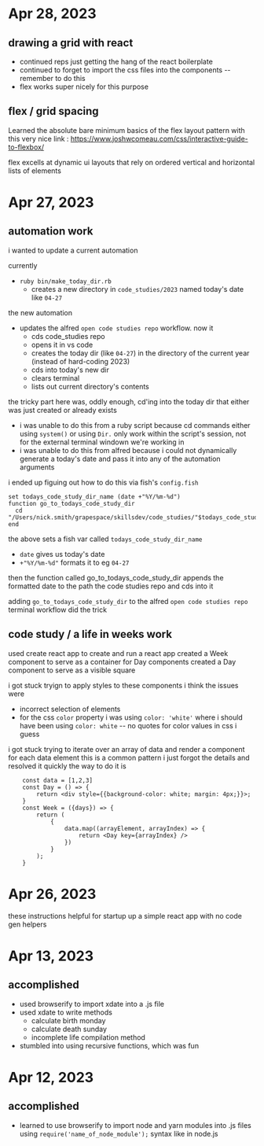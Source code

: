 # Apr 28, 2023

## drawing a grid with react
- continued reps just getting the hang of the react boilerplate
- continued to forget to import the css files into the components -- remember to do this 
- flex works super nicely for this purpose

## flex / grid spacing
Learned the absolute bare minimum basics of the flex layout pattern with this very nice link : https://www.joshwcomeau.com/css/interactive-guide-to-flexbox/

flex excells at dynamic ui layouts that rely on ordered vertical and horizontal lists of elements

# Apr 27, 2023

## automation work
i wanted to update a current automation

currently
- `ruby bin/make_today_dir.rb`
    - creates a new directory in `code_studies/2023` named today's date like `04-27`

the new automation
- updates the alfred `open code studies repo` workflow. now it
    - cds code_studies repo
    - opens it in vs code
    - creates the today dir (like `04-27`) in the directory of the current year (instead of hard-coding 2023)
    - cds into today's new dir
    - clears terminal 
    - lists out current directory's contents

the tricky part here was, oddly enough, cd'ing into the today dir that either was just created or already exists
- i was unable to do this from a ruby script because cd commands either using `system()` or using `Dir.` only work within the script's session, not for the external terminal windown we're working in
- i was unable to do this from alfred because i could not dynamically generate a today's date and pass it into any of the automation arguments

i ended up figuing out how to do this via fish's `config.fish`

```
set todays_code_study_dir_name (date +"%Y/%m-%d")
function go_to_todays_code_study_dir
  cd "/Users/nick.smith/grapespace/skillsdev/code_studies/"$todays_code_study_dir_name
end
```

the above sets a fish var called `todays_code_study_dir_name`
- `date` gives us today's date
- `+"%Y/%m-%d"` formats it to eg `04-27`

then the function called go_to_todays_code_study_dir appends the formatted date to the path the code studies repo and cds into it

adding `go_to_todays_code_study_dir` to the alfred `open code studies repo` terminal workflow did the trick

## code study / a life in weeks work
used create react app to create and run a react app
created a Week component to serve as a container for Day components
created a Day component to serve as a visible square

i got stuck tryign to apply styles to these components
i think the issues were
- incorrect selection of elements
- for the css `color` property i was using `color: 'white'` where i should have been using `color: white` -- no quotes for color values in css i guess

i got stuck trying to iterate over an array of data and render a component for each data element
this is a common pattern i just forgot the details and resolved it quickly
the way to do it is
```
    const data = [1,2,3]
    const Day = () => {
        return <div style={{background-color: white; margin: 4px;}}>;
    }
    const Week = ({days}) => {
        return (
            {
                data.map((arrayElement, arrayIndex) => {
                    return <Day key={arrayIndex} />
                })
            }
        );
    }
```

# Apr 26, 2023
these instructions helpful for startup up a simple react app with no code gen helpers

# Apr 13, 2023

## accomplished
- used browserify to import xdate into a .js file
- used xdate to write methods
    - calculate birth monday
    - calculate death sunday
    - incomplete life compilation method
- stumbled into using recursive functions, which was fun

# Apr 12, 2023

## accomplished 
- learned to use browserify to import node and yarn modules into .js files using `require('name_of_node_module');` syntax like in node.js
